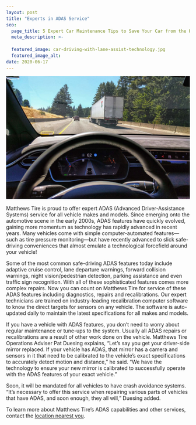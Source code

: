 ```yaml
---
layout: post
title: "Experts in ADAS Service"
seo:
  page_title: 5 Expert Car Maintenance Tips to Save Your Car from the Heat
  meta_description: >-

  featured_image: car-driving-with-lane-assist-technology.jpg
  featured_image_alt:
date: 2020-06-17
---
```


![Car driving down road with lane assist display on dashboard](car-driving-with-lane-assist-technology.jpg)

Matthews Tire is proud to offer expert ADAS (Advanced Driver-Assistance Systems) service for all vehicle makes and models. Since emerging onto the automotive scene in the early 2000s, ADAS features have quickly evolved, gaining more momentum as technology has rapidly advanced in recent years. Many vehicles come with simple computer-automated features—such as tire pressure monitoring—but have recently advanced to slick safe-driving conveniences that almost emulate a technological forcefield around your vehicle!

Some of the most common safe-driving ADAS features today include adaptive cruise control, lane departure warnings, forward collision warnings, night vision/pedestrian detection, parking assistance and even traffic sign recognition. With all of these sophisticated features comes more complex repairs. Now you can count on Matthews Tire for service of these ADAS features including diagnostics, repairs and recalibrations. Our expert technicians are trained on industry-leading recalibration computer software to know the direct targets for sensors on any vehicle. The software is auto-updated daily to maintain the latest specifications for all makes and models.

If you have a vehicle with ADAS features, you don’t need to worry about regular maintenance or tune-ups to the system. Usually all ADAS repairs or recalibrations are a result of other work done on the vehicle. Matthews Tire Operations Adviser Pat Duesing explains, “Let’s say you get your driver-side mirror replaced. If your vehicle has ADAS, that mirror has a camera and sensors in it that need to be calibrated to the vehicle’s exact specifications to accurately detect motion and distance,” he said. “We have the technology to ensure your new mirror is calibrated to successfully operate with the ADAS features of your exact vehicle.”

Soon, it will be mandated for all vehicles to have crash avoidance systems. “It’s necessary to offer this service when repairing various parts of vehicles that have ADAS, and soon enough, they all will,” Duesing added.

To learn more about Matthews Tire’s ADAS capabilities and other services, contact the <a href="https://matthewstire.com/locations/">location nearest you</a>.
